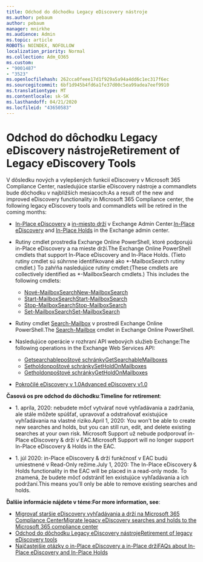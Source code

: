 ```yaml
---
title: Odchod do dôchodku Legacy eDiscovery nástroje
ms.author: pebaum
author: pebaum
manager: mnirkhe
ms.audience: Admin
ms.topic: article
ROBOTS: NOINDEX, NOFOLLOW
localization_priority: Normal
ms.collection: Adm_O365
ms.custom:
- "9001487"
- "3523"
ms.openlocfilehash: 262cca0feee17d1f929a5a94a4dd6c1ec317f6ec
ms.sourcegitcommit: 6bf1d945b4fd6a1fe37d00c5ea99adea7eef9910
ms.translationtype: MT
ms.contentlocale: sk-SK
ms.lasthandoff: 04/21/2020
ms.locfileid: "43650583"
---
```

# <a name="retirement-of-legacy-ediscovery-tools"></a><span data-ttu-id="3322d-102">Odchod do dôchodku Legacy eDiscovery nástroje</span><span class="sxs-lookup"><span data-stu-id="3322d-102">Retirement of Legacy eDiscovery Tools</span></span>

<span data-ttu-id="3322d-103">V dôsledku nových a vylepšených funkcií eDiscovery v Microsoft 365 Compliance Center, nasledujúce staršie eDiscovery nástroje a commandlets bude dôchodku v najbližších mesiacoch:</span><span class="sxs-lookup"><span data-stu-id="3322d-103">As a result of the new and improved eDiscovery functionality in Microsoft 365 Compliance center, the following legacy eDiscovery tools and commandlets will be retired in the coming months:</span></span>

- <span data-ttu-id="3322d-104">[In-Place eDiscovery](https://docs.microsoft.com/exchange/security-and-compliance/in-place-ediscovery/in-place-ediscovery) a [in-miesto drží](https://docs.microsoft.com/exchange/security-and-compliance/create-or-remove-in-place-holds) v Exchange Admin Center.</span><span class="sxs-lookup"><span data-stu-id="3322d-104">[In-Place eDiscovery](https://docs.microsoft.com/exchange/security-and-compliance/in-place-ediscovery/in-place-ediscovery) and [In-Place Holds](https://docs.microsoft.com/exchange/security-and-compliance/create-or-remove-in-place-holds) in the Exchange admin center.</span></span>

- <span data-ttu-id="3322d-105">Rutiny cmdlet prostredia Exchange Online PowerShell, ktoré podporujú in-Place eDiscovery a na mieste drží.</span><span class="sxs-lookup"><span data-stu-id="3322d-105">The Exchange Online PowerShell cmdlets that support In-Place eDiscovery and In-Place Holds.</span></span> <span data-ttu-id="3322d-106">(Tieto rutiny cmdlet sú súhrnne identifikované ako \*-MailboxSearch rutiny cmdlet.) To zahŕňa nasledujúce rutiny cmdlet:</span><span class="sxs-lookup"><span data-stu-id="3322d-106">(These cmdlets are collectively identified as \*-MailboxSearch cmdlets.) This includes the following cmdlets:</span></span>

    - [<span data-ttu-id="3322d-107">Nové-MailboxSearch</span><span class="sxs-lookup"><span data-stu-id="3322d-107">New-MailboxSearch</span></span>](https://docs.microsoft.com/powershell/module/exchange/policy-and-compliance-content-search/new-mailboxsearch)
    - [<span data-ttu-id="3322d-108">Start-MailboxSearch</span><span class="sxs-lookup"><span data-stu-id="3322d-108">Start-MailboxSearch</span></span>](https://docs.microsoft.com/powershell/module/exchange/policy-and-compliance-content-search/start-mailboxsearch)
    - [<span data-ttu-id="3322d-109">Stop-MailboxSearch</span><span class="sxs-lookup"><span data-stu-id="3322d-109">Stop-MailboxSearch</span></span>](https://docs.microsoft.com/powershell/module/exchange/policy-and-compliance-content-search/stop-mailboxsearch)
    - [<span data-ttu-id="3322d-110">Set-MailboxSearch</span><span class="sxs-lookup"><span data-stu-id="3322d-110">Set-MailboxSearch</span></span>](https://docs.microsoft.com/powershell/module/exchange/policy-and-compliance-content-search/set-mailboxsearch)

- <span data-ttu-id="3322d-111">Rutiny cmdlet [Search-Mailbox](https://docs.microsoft.com/powershell/module/exchange/mailboxes/search-mailbox?view=exchange-ps) v prostredí Exchange Online PowerShell.</span><span class="sxs-lookup"><span data-stu-id="3322d-111">The [Search-Mailbox](https://docs.microsoft.com/powershell/module/exchange/mailboxes/search-mailbox?view=exchange-ps) cmdlet in Exchange Online PowerShell.</span></span>
- <span data-ttu-id="3322d-112">Nasledujúce operácie v rozhraní API webových služieb Exchange:</span><span class="sxs-lookup"><span data-stu-id="3322d-112">The following operations in the Exchange Web Services API:</span></span>
    - [<span data-ttu-id="3322d-113">Getsearchablepoštové schránky</span><span class="sxs-lookup"><span data-stu-id="3322d-113">GetSearchableMailboxes</span></span>](https://docs.microsoft.com/exchange/client-developer/web-service-reference/getsearchablemailboxes-operation)
    - [<span data-ttu-id="3322d-114">Setholdonpoštové schránky</span><span class="sxs-lookup"><span data-stu-id="3322d-114">SetHoldOnMailboxes</span></span>](https://docs.microsoft.com/exchange/client-developer/web-service-reference/setholdonmailboxes-operation)
    - [<span data-ttu-id="3322d-115">Getholdonpoštové schránky</span><span class="sxs-lookup"><span data-stu-id="3322d-115">GetHoldOnMailboxes</span></span>](https://docs.microsoft.com/exchange/client-developer/web-service-reference/getholdonmailboxes-operation)

- [<span data-ttu-id="3322d-116">Pokročilé eDiscovery v 1.0</span><span class="sxs-lookup"><span data-stu-id="3322d-116">Advanced eDiscovery v1.0</span></span>](https://docs.microsoft.com/microsoft-365/compliance/office-365-advanced-ediscovery)

<span data-ttu-id="3322d-117">**Časová os pre odchod do dôchodku**:</span><span class="sxs-lookup"><span data-stu-id="3322d-117">**Timeline for retirement**:</span></span>
- <span data-ttu-id="3322d-118">1. apríla, 2020: nebudete môcť vytvárať nové vyhľadávania a zadržania, ale stále môžete spúšťať, upravovať a odstraňovať existujúce vyhľadávania na vlastné riziko.</span><span class="sxs-lookup"><span data-stu-id="3322d-118">April 1, 2020: You won't be able to create new searches and holds, but you can still run, edit, and delete existing searches at your own risk.</span></span> <span data-ttu-id="3322d-119">Microsoft Support už nebude podporovať in-Place eDiscovery & drží v EAC.</span><span class="sxs-lookup"><span data-stu-id="3322d-119">Microsoft Support will no longer support In-Place eDiscovery & Holds in the EAC.</span></span>

- <span data-ttu-id="3322d-120">1. júl 2020: in-Place eDiscovery & drží funkčnosť v EAC budú umiestnené v Read-Only režime.</span><span class="sxs-lookup"><span data-stu-id="3322d-120">July 1, 2020: The In-Place eDiscovery & Holds functionality in the EAC will be placed in a read-only mode.</span></span> <span data-ttu-id="3322d-121">To znamená, že budete môcť odstrániť len existujúce vyhľadávania a ich podržaní.</span><span class="sxs-lookup"><span data-stu-id="3322d-121">This means you'll only be able to remove existing searches and holds.</span></span>

<span data-ttu-id="3322d-122">**Ďalšie informácie nájdete v téme**:</span><span class="sxs-lookup"><span data-stu-id="3322d-122">**For more information, see**:</span></span>

 - [<span data-ttu-id="3322d-123">Migrovať staršie eDiscovery vyhľadávania a drží na Microsoft 365 Compliance Center</span><span class="sxs-lookup"><span data-stu-id="3322d-123">Migrate legacy eDiscovery searches and holds to the Microsoft 365 compliance center</span></span>](https://docs.microsoft.com/microsoft-365/compliance/migrate-legacy-ediscovery-searches-and-holds)
 - [<span data-ttu-id="3322d-124">Odchod do dôchodku Legacy eDiscovery nástroje</span><span class="sxs-lookup"><span data-stu-id="3322d-124">Retirement of legacy eDiscovery tools</span></span>](https://docs.microsoft.com/microsoft-365/compliance/legacy-ediscovery-retirement)
 - [<span data-ttu-id="3322d-125">Najčastejšie otázky o in-Place eDiscovery a in-Place drží</span><span class="sxs-lookup"><span data-stu-id="3322d-125">FAQs about In-Place eDiscovery and In-Place Holds</span></span>](https://docs.microsoft.com/microsoft-365/compliance/legacy-ediscovery-retirement#faqs-about-in-place-ediscovery-and-in-place-holds)



